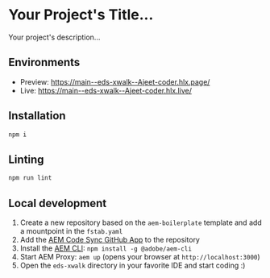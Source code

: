 # Your Project's Title...
Your project's description...

## Environments
- Preview: https://main--eds-xwalk--Ajeet-coder.hlx.page/
- Live: https://main--eds-xwalk--Ajeet-coder.hlx.live/

## Installation

```sh
npm i
```

## Linting

```sh
npm run lint
```

## Local development

1. Create a new repository based on the `aem-boilerplate` template and add a mountpoint in the `fstab.yaml`
1. Add the [AEM Code Sync GitHub App](https://github.com/apps/aem-code-sync) to the repository
1. Install the [AEM CLI](https://github.com/adobe/helix-cli): `npm install -g @adobe/aem-cli`
1. Start AEM Proxy: `aem up` (opens your browser at `http://localhost:3000`)
1. Open the `eds-xwalk` directory in your favorite IDE and start coding :)
